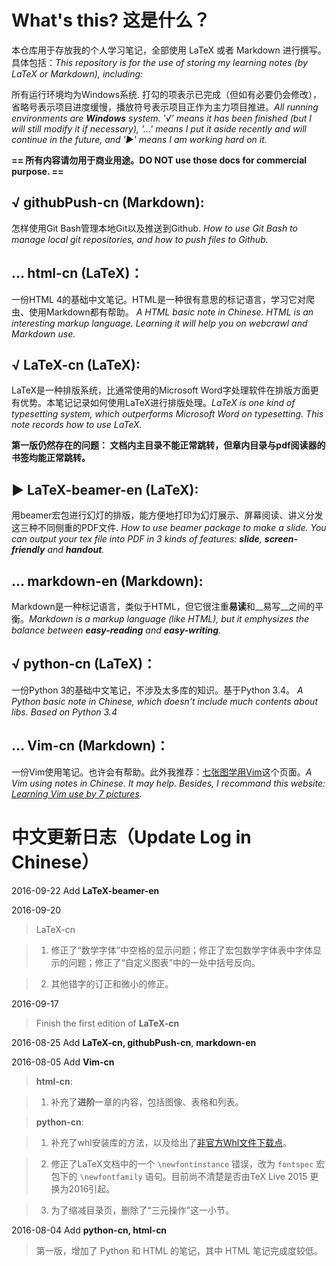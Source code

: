 # What's this? 这是什么？

本仓库用于存放我的个人学习笔记，全部使用 LaTeX 或者 Markdown 进行撰写。具体包括：*This repository is for the use of storing my learning notes (by LaTeX or Markdown), including:*

所有运行环境均为Windows系统. 打勾的项表示已完成（但如有必要仍会修改），省略号表示项目进度缓慢，播放符号表示项目正作为主力项目推进。*All running environments are __Windows__ system. '√' means it has been finished (but I will still modify it if necessary), '…' means I put it aside recently and will continue in the future, and '▶' means I am working hard on it.*

**== 所有内容请勿用于商业用途。DO NOT use those docs for commercial purpose. ==**

## √ githubPush-cn (Markdown):

怎样使用Git Bash管理本地Git以及推送到Github. *How to use Git Bash to manage local git repositories, and how to push files to Github.* 

## … html-cn (LaTeX)：

一份HTML 4的基础中文笔记。HTML是一种很有意思的标记语言，学习它对爬虫、使用Markdown都有帮助。 *A HTML basic note in Chinese. HTML is an interesting markup language. Learning it will help you on webcrawl and Markdown use.*

## √ LaTeX-cn (LaTeX):

LaTeX是一种排版系统，比通常使用的Microsoft Word字处理软件在排版方面更有优势。本笔记记录如何使用LaTeX进行排版处理。*LaTeX is one kind of typesetting system, which outperforms Microsoft Word on typesetting. This note records how to use LaTeX.*

**第一版仍然存在的问题： 文档内主目录不能正常跳转，但章内目录与pdf阅读器的书签均能正常跳转。**

## ▶ LaTeX-beamer-en (LaTeX):

用beamer宏包进行幻灯的排版，能方便地打印为幻灯展示、屏幕阅读、讲义分发这三种不同侧重的PDF文件. *How to use beamer package to make a slide. You can output your tex file into PDF in 3 kinds of features: __slide__, __screen-friendly__ and __handout__.*

## … markdown-en (Markdown):

Markdown是一种标记语言，类似于HTML，但它很注重**易读**和__易写__之间的平衡。*Markdown is a markup language (like HTML), but it emphysizes the balance between __easy-reading__ and __easy-writing__.*

## √ python-cn (LaTeX)：

一份Python 3的基础中文笔记，不涉及太多库的知识。基于Python 3.4。 *A Python basic note in Chinese, which doesn't include much contents about libs. Based on Python 3.4*

## … Vim-cn (Markdown)：

一份Vim使用笔记。也许会有帮助。此外我推荐：[七张图学用Vim](http://www.viemu.com/a_vi_vim_graphical_cheat_sheet_tutorial.html)这个页面。*A Vim using notes in Chinese. It may help. Besides, I recommand this website: [Learning Vim use by 7 pictures](http://www.viemu.com/a_vi_vim_graphical_cheat_sheet_tutorial.html).*


# 中文更新日志（Update Log in Chinese）

2016-09-22 Add **LaTeX-beamer-en**

2016-09-20

> LaTeX-cn

> 1. 修正了“数学字体”中空格的显示问题；修正了宏包数学字体表中字体显示的问题；修正了“自定义图表”中的一处中括号反向。

> 2. 其他错字的订正和微小的修正。

2016-09-17

> Finish the first edition of **LaTeX-cn**

2016-08-25 Add **LaTeX-cn, githubPush-cn**, **markdown-en**

2016-08-05 Add **Vim-cn**

> **html-cn**: 

> 1. 补充了**进阶**一章的内容，包括图像、表格和列表。

> **python-cn**: 

> 1. 补充了whl安装库的方法，以及给出了[非官方Whl文件下载点](http://www.lfd.uci.edu/~gohlke/pythonlibs)。

> 2. 修正了LaTeX文档中的一个 `\newfontinstance` 错误，改为 `fontspec` 宏包下的 `\newfontfamily` 语句。目前尚不清楚是否由TeX Live 2015 更换为2016引起。

> 3. 为了缩减目录页，删除了“三元操作”这一小节。


2016-08-04 Add **python-cn, html-cn**
> 第一版，增加了 Python 和 HTML 的笔记，其中 HTML 笔记完成度较低。